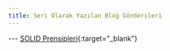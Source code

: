 ```yaml
---
title: Seri Olarak Yazılan Blog Gönderileri
---
```


--- [SOLID Prensipleri](/seriler/solid-prensipleri){:target="_blank"}